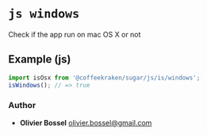 


<!-- @namespace    sugar.js.is -->
<!-- @name    windows -->

# ```js windows ```


Check if the app run on mac OS X or not



## Example (js)

```js
import isOsx from '@coffeekraken/sugar/js/is/windows';
isWindows(); // => true
```


### Author
- **Olivier Bossel** <a href="mailto:olivier.bossel@gmail.com">olivier.bossel@gmail.com</a> 




